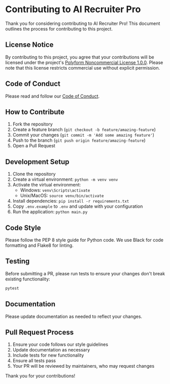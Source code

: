 # Contributing to AI Recruiter Pro

Thank you for considering contributing to AI Recruiter Pro! This document outlines the process for contributing to this project.

## License Notice

By contributing to this project, you agree that your contributions will be licensed under the project's [Polyform Noncommercial License 1.0.0](LICENSE). Please note that this license restricts commercial use without explicit permission.

## Code of Conduct

Please read and follow our [Code of Conduct](CODE_OF_CONDUCT.md).

## How to Contribute

1. Fork the repository
2. Create a feature branch (`git checkout -b feature/amazing-feature`)
3. Commit your changes (`git commit -m 'Add some amazing feature'`)
4. Push to the branch (`git push origin feature/amazing-feature`)
5. Open a Pull Request

## Development Setup

1. Clone the repository
2. Create a virtual environment: `python -m venv venv`
3. Activate the virtual environment:
   - Windows: `venv\Scripts\activate`
   - Unix/MacOS: `source venv/bin/activate`
4. Install dependencies: `pip install -r requirements.txt`
5. Copy `.env.example` to `.env` and update with your configuration
6. Run the application: `python main.py`

## Code Style

Please follow the PEP 8 style guide for Python code. We use Black for code formatting and Flake8 for linting.

## Testing

Before submitting a PR, please run tests to ensure your changes don't break existing functionality:

```bash
pytest
```

## Documentation

Please update documentation as needed to reflect your changes.

## Pull Request Process

1. Ensure your code follows our style guidelines
2. Update documentation as necessary
3. Include tests for new functionality
4. Ensure all tests pass
5. Your PR will be reviewed by maintainers, who may request changes

Thank you for your contributions!